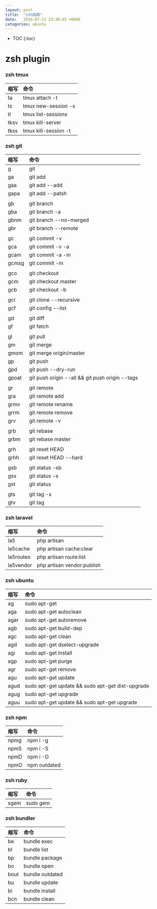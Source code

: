```yaml
---
layout: post  
title:  "zsh指南"  
date:   2016-07-12 23:30:45 +0800
categories: ubuntu 
---
```


* TOC
{:toc}

# zsh plugin 

### zsh tmux 

|缩写|命令|
|:----|:-----|
|ta|tmux attach -t|
|ts|tmux new-session -s|
|tl|tmux list-sessions|
|tksv|tmux kill-server|
|tkss|tmux kill-session -t|

### zsh git

|缩写|命令|
|:----|:-----|
|g|git|
|ga|git add|
|gaa|git add --add|
|gapa|git add --patsh|
|||
|gb|git branch|
|gba|git branch -a|
|gbnm|git branch --no-merged|
|gbr|git branch --remote|
|||
|gc|git commit -v|可以看到差异|
|gca|git commit -v -a| 一般提交|
|gcam|git commit -a -m|
|gcmsg|git commit -m|
|||
|gco|git checkout|
|gcm|git checkout master|
|gcb|git checkout -b|
|||
|gcl|git clone --recursive|
|gcf|git config --list|
|||
|gd|git diff|
|gf|git fetch|
|||
|gl|git pull|
|gm|git merge|
|gmom|git merge origin/master|
|gp|git push|
|gpd|git push --dry-run|
|gpoat|git push origin --all && git push origin --tags|
|||
|gr|git remote|
|gra|git remote add|
|grmv|git remote rename|
|grrm|git remote remove|
|grv|git remote -v|
|||
|grb|git rebase|变基
|grbm|git rebase master|
|||
|grh|git reset HEAD|
|grhh|git reset HEAD --hard|
|||
|gsb|git status -sb|
|gss|git status -s|
|gst|git status|
|||
|gts|git tag -s|
|gtv|git tag | sort -V|

### zsh laravel

|缩写|命令|
|:----|:-----|
|la5|php artisan|
|la5cache|php artisan cache:clear|
|la5routes|php artisan route:list|
|la5vendor|php artisan vendor:publish|

### zsh ubuntu

|缩写|命令|
|:----|:-----|
|ag|sudo apt-get|
|aga|sudo apt-get autoclean|
|agar|sudo apt-get autoremove|
|agb|sudo apt-get build-dep|
|agc|sudo apt-get clean|
|agd|sudo apt-get dselect-upgrade|
|agi|sudo apt-get install|
|agp|sudo apt-get purge|
|agr|sudo apt-get remove|
|agu|sudo apt-get update|
|agud|sudo apt-get update && sudo apt-get dist-upgrade|
|agug|sudo apt-get upgrade|
|aguu|sudo apt-get update && sudo apt-get upgrade|

### zsh npm

|缩写|命令|
|:----|:-----|
|npmg|npm i -g|
|npmS|npm i -S|
|npmD|npm i -D|
|npmO|npm outdated|

### zsh ruby

|缩写|命令|
|:----|:-----|
|sgem|sudo gem|

### zsh bundler

|缩写|命令|
|:----|:-----|
|be|bundle exec|
|bl|bundle list|
|bp|bundle package|
|bo|bundle open|
|bout|bundle outdated|
|bu|bundle update|
|bi|bundle install|
|bcn|bundle clean|
